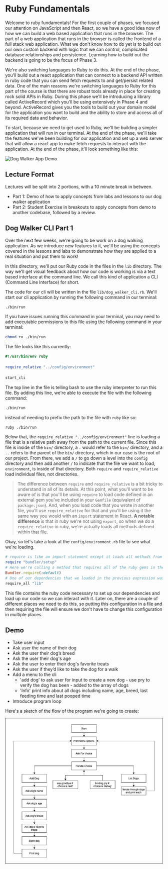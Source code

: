 # Ruby Fundamentals

Welcome to ruby fundamentals! For the first couple of phases, we focused our attention on JavaScript and then React, so we have a good idea now of how we can build a web based application that runs in the browser. The part of a web application that runs in the browser is called the frontend of a full stack web application. What we don't know how to do yet is to build out our own custom backend with logic that we can control, complicated database relationships and persistence. Learning how to build out the backend is going to be the focus of Phase 3.

We're also switching languages to Ruby to do this. At the end of the phase, you'll build out a react application that can connect to a backend API written in ruby code that you can send fetch requests to and get/persist related data. One of the main reasons we're switching languages to Ruby for this part of the course is that there are robust tools already in place for creating rock solid APIs in Ruby. During this phase we'll be introducing a library called ActiveRecord which you'll be using extensively in Phase 4 and beyond. ActiveRecord gives you the tools to build out your domain model for the application you want to build and the ability to store and access all of its required data and behavior. 

To start, because we need to get used to Ruby, we'll be building a simpler application that will run in our terminal. At the end of the phase, we'll take the features we've been building for our application and set up a web server that will allow a react app to make fetch requests to interact with the application. At the end of the phase, it'll look something like this:

![Dog Walker App Demo](https://res.cloudinary.com/dnocv6uwb/image/upload/v1627627105/dog-walker-app-demo-13fps_nwstsn.gif)

## Lecture Format

Lectures will be split into 2 portions, with a 10 minute break in between.
- Part 1: Demo of how to apply concepts from labs and lessons to our dog walker application
- Part 2: Student Exercise in breakouts to apply concepts from demo to another codebase, followed by a review.
## Dog Walker CLI Part 1

Over the next few weeks, we're going to be work on a dog walking application. As we introduce new features to it, we'll be using the concepts covered in the lessons and labs to demonstrate how they are applied to a real situation and put them to work! 

In this directory, we'll put our Ruby code in the files in the `lib` directory. The way we'll get visual feedback about how our code is working is via a text based interface at the command line. We call this kind of application a CLI (Command Line Interface) for short.

The code for our cli will be written in the file `lib/dog_walker_cli.rb`. We'll start our cli application by running the following command in our terminal:

```bash
./bin/run
```

If you have issues running this command in your terminal, you may need to add executable permissions to this file using the following command in your terminal:

```bash
chmod +x ./bin/run
```

The file looks like this currently: 

```rb
#!/usr/bin/env ruby

require_relative "../config/environment"

start_cli
```

The top line in the file is telling bash to use the ruby interpreter to run this file. By adding this line, we're able to execute the file with the following command:

```bash
./bin/run
```
 
instead of needing to prefix the path to the file with `ruby` like so:

```bash
ruby ./bin/run
```

Below that, the `require_relative "../config/environment"` line is loading a file that is a relative path away from the path to the current file. Since this file is inside of the `bin/` directory, a `.` would refer to the `bin/` directory, and a `..` refers to the parent of the `bin/` directory, which in our case is the root of our project. From there, we add a `/` to go down a level into the `config` directory and then add another `/` to indicate that the file we want to load, `environment`, is inside of that directory. Both `require` and `require_relative` load individual files, not directories. 

>The difference between `require` and `require_relative` is a bit tricky to understand in all of its details. At this point, what you'll want to be aware of is that you'll be using `require` to load code defined in an external gem you've included in your `Gemfile` (equivalent of `package.json`). And, when you load code that you wrote in another file, you'll use `require_relative` for that and you'll be using it the same way you would with an `import` statement in React. **A notable difference** is that in ruby we're not using `export`, so when we do a `require_relative` in ruby, we're actually loads all methods defined within that file.

Okay, so let's take a look at the `config/environment.rb` file to see what we're loading.

```rb
# require is like an import statement except it loads all methods from the required file (not just the default export)
require "bundler/setup"
# Here we're calling a method that requires all of the ruby gems in the default environment (not in a group like development or test) For our purposes, this will load require_all and pry so that we can use `require_all` and `binding.pry` within our code. We do this so that we don't have to individually require all of our dependencies defined in the Gemfile.
Bundler.require(:default)
# One of our dependencies that we loaded in the previous expression was the require_all gem. It gives us a method called `require_all` that allows us to require all of the files within a directory. The path we pass to it will be relative to the root path of the project (where the Gemfile is). In our case, we're loading all of the files inside of the lib directory, so if we write code in there (like a method) it will be accessible to us after the require_all below
require_all "lib"
```

This file contains the ruby code necessary to set up our dependencies and load up our code so we can interact with it. Later on, there are a couple of different places we need to do this, so putting this configuration in a file and then requiring the file will ensure we don't have to change this configuration in multiple places.

## Demo

- Take user input
- Ask user the name of their dog
- Ask the user their dog’s breed
- Ask the user their dog's age
- Ask the user to enter their dog's favorite treats
- Ask the user if they’d like to take the dog for a walk
- Add a menu to the cli
  - 'add dog' to ask user for input to create a new dog - use pry to verify the dog has been - added to the array of dogs
  - 'Info' print info about all dogs including name, age, breed, last feeding time and last pooped time
- Introduce program loop

Here's a sketch of the flow of the program we're going to create:

![Program Flow](./program-flow.png)